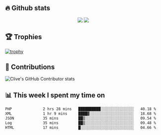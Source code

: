## &#128293; Github stats

<!-- GitHub Readme Streak Stats - https://github.com/DenverCoder1/github-readme-streak-stats -->
<p align="center">

<picture>
  <source 
    srcset="https://github-readme-stats.vercel.app/api?username=clivewalkden&count_private=true&show_icons=true&theme=darcula"
    media="(prefers-color-scheme: dark)"
  />
  <source
    srcset="https://github-readme-stats.vercel.app/api?username=clivewalkden&count_private=true&show_icons=true&theme=calm"
    media="(prefers-color-scheme: light), (prefers-color-scheme: no-preference)"
  />
  <img src="https://github-readme-stats.vercel.app/api?username=clivewalkden&count_private=true&show_icons=true&theme=darcula" />
</picture>

<a href="https://git.io/streak-stats" target="_blank">
  <img src="http://github-readme-streak-stats.herokuapp.com?user=clivewalkden&theme=darcula&date_format=j%20M%5B%20Y%5D" />
</a>

</p>

## &#127942; Trophies
[![trophy](https://github-profile-trophy.vercel.app/?username=clivewalkden&theme=onedark)](https://github.com/clivewalkden/github-profile-trophy)

## &#129309; Contributions
![Clive's GitHub Contributor stats](https://github-contributor-stats.vercel.app/api?username=clivewalkden)

## &#128202; This week I spent my time on
<!--START_SECTION:waka-->

```txt
PHP              2 hrs 28 mins   ██████████░░░░░░░░░░░░░░░   40.18 %
XML              1 hr 9 mins     ████▓░░░░░░░░░░░░░░░░░░░░   18.68 %
JSON             35 mins         ██▒░░░░░░░░░░░░░░░░░░░░░░   09.54 %
Log              35 mins         ██▒░░░░░░░░░░░░░░░░░░░░░░   09.48 %
HTML             17 mins         █░░░░░░░░░░░░░░░░░░░░░░░░   04.66 %
```

<!--END_SECTION:waka-->
